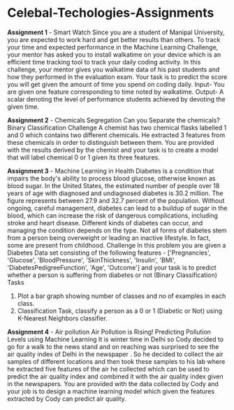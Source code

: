 # Celebal-Techologies-Assignments
**Assignment 1** - Smart Watch
Since you are a student of Manipal University, you are expected to work hard and get better results
than others. To track your time and expected performance in the Machine Learning Challenge,
your mentor has asked you to install walkatime on your device which is an efficient time
tracking tool to track your daily coding activity.
In this challenge, your mentor gives you walkatime data of his past students and how they
performed in the evaluation exam. Your task is to predict the score you will get given the
amount of time you spend on coding daily.
Input- You are given one feature corresponding to time noted by walkatime.
Output- A scalar denoting the level of performance students achieved by devoting the given
time.

**Assignment 2** - Chemicals Segregation
Can you Separate the chemicals?
Binary Classification Challenge
A chemist has two chemical flasks labelled 1 and 0 which contains two different chemicals.
He extracted 3 features from these chemicals in order to distinguish between them. You are
provided with the results derived by the chemist and your task is to create a model that will
label chemical 0 or 1 given its three features.

**Assignment 3** - Machine Learning in Health
Diabetes is a condition that impairs the body's ability to process blood glucose, otherwise known
as blood sugar. In the United States, the estimated number of people over 18 years of age with
diagnosed and undiagnosed diabetes is 30.2 million. The figure represents between 27.9 and
32.7 percent of the population.
Without ongoing, careful management, diabetes can lead to a buildup of sugar in the blood,
which can increase the risk of dangerous complications, including stroke and heart disease.
Different kinds of diabetes can occur, and managing the condition depends on the type. Not all
forms of diabetes stem from a person being overweight or leading an inactive lifestyle. In fact,
some are present from childhood.
Challenge
In this problem you are given a Diabetes Data set consisting of the following features -
['Pregnancies', 'Glucose', 'BloodPressure', 'SkinThickness',
'Insulin', 'BMI', 'DiabetesPedigreeFunction', 'Age', 'Outcome']
and your task is to predict whether a person is suffering from diabetes or not (Binary
Classification)
Tasks
1) Plot a bar graph showing number of classes and no of examples in each class.
2) Classification Task, classify a person as a 0 or 1 (Diabetic or Not) using K-Nearest Neighbors
classifier.

**Assignment 4** - Air pollution
Air Pollution is Rising!
Predicting Pollution Levels using Machine Learning
It is winter time in Delhi so Cody decided to go for a walk to the news stand and on reaching
was surprised to see the air quality index of Delhi in the newspaper . So he decided to collect
the air samples of different locations and then took these samples to his lab where he extracted
five features of the air he collected which can be used to predict the air quality index and
combined it with the air quality index given in the newspapers. You are provided with the data
collected by Cody and your job is to design a machine learning model which given the features
extracted by Cody can predict air quality.


